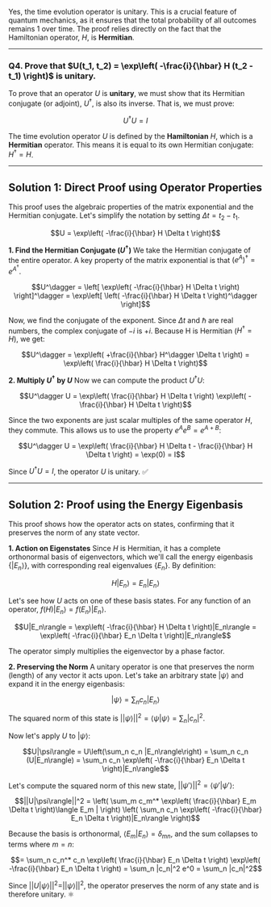 Yes, the time evolution operator is unitary. This is a crucial feature of quantum mechanics, as it ensures that the total probability of all outcomes remains 1 over time. The proof relies directly on the fact that the Hamiltonian operator, $H$, is **Hermitian**.

***

### **Q4. Prove that $U(t_1, t_2) = \exp\left( -\frac{i}{\hbar} H (t_2 - t_1) \right)$ is unitary.**

To prove that an operator $U$ is **unitary**, we must show that its Hermitian conjugate (or adjoint), $U^\dagger$, is also its inverse. That is, we must prove:

$$U^\dagger U = I$$

The time evolution operator $U$ is defined by the **Hamiltonian** $H$, which is a **Hermitian** operator. This means it is equal to its own Hermitian conjugate: $H^\dagger = H$.

---

## **Solution 1: Direct Proof using Operator Properties**
This proof uses the algebraic properties of the matrix exponential and the Hermitian conjugate. Let's simplify the notation by setting $\Delta t = t_2 - t_1$.

$$U = \exp\left( -\frac{i}{\hbar} H \Delta t \right)$$

**1. Find the Hermitian Conjugate ($U^\dagger$)**
We take the Hermitian conjugate of the entire operator. A key property of the matrix exponential is that $(e^A)^\dagger = e^{A^\dagger}$.

$$U^\dagger = \left[ \exp\left( -\frac{i}{\hbar} H \Delta t \right) \right]^\dagger = \exp\left[ \left( -\frac{i}{\hbar} H \Delta t \right)^\dagger \right]$$

Now, we find the conjugate of the exponent. Since $\Delta t$ and $\hbar$ are real numbers, the complex conjugate of $-i$ is $+i$. Because H is Hermitian ($H^\dagger=H$), we get:

$$U^\dagger = \exp\left( +\frac{i}{\hbar} H^\dagger \Delta t \right) = \exp\left( \frac{i}{\hbar} H \Delta t \right)$$

**2. Multiply $U^\dagger$ by $U$**
Now we can compute the product $U^\dagger U$:

$$U^\dagger U = \exp\left( \frac{i}{\hbar} H \Delta t \right) \exp\left( -\frac{i}{\hbar} H \Delta t \right)$$

Since the two exponents are just scalar multiples of the same operator $H$, they commute. This allows us to use the property $e^A e^B = e^{A+B}$:

$$U^\dagger U = \exp\left( \frac{i}{\hbar} H \Delta t - \frac{i}{\hbar} H \Delta t \right) = \exp(0) = I$$

Since $U^\dagger U = I$, the operator $U$ is unitary. ✅

---

## **Solution 2: Proof using the Energy Eigenbasis**
This proof shows how the operator acts on states, confirming that it preserves the norm of any state vector.

**1. Action on Eigenstates**
Since $H$ is Hermitian, it has a complete orthonormal basis of eigenvectors, which we'll call the energy eigenbasis $\{|E_n\rangle\}$, with corresponding real eigenvalues $\{E_n\}$. By definition:

$$H|E_n\rangle = E_n|E_n\rangle$$

Let's see how $U$ acts on one of these basis states. For any function of an operator, $f(H)|E_n\rangle = f(E_n)|E_n\rangle$.

$$U|E_n\rangle = \exp\left( -\frac{i}{\hbar} H \Delta t \right)|E_n\rangle = \exp\left( -\frac{i}{\hbar} E_n \Delta t \right)|E_n\rangle$$

The operator simply multiplies the eigenvector by a phase factor.

**2. Preserving the Norm**
A unitary operator is one that preserves the norm (length) of any vector it acts upon. Let's take an arbitrary state $|\psi\rangle$ and expand it in the energy eigenbasis:

$$|\psi\rangle = \sum_n c_n |E_n\rangle$$

The squared norm of this state is $||\psi\rangle||^2 = \langle \psi | \psi \rangle = \sum_n |c_n|^2$.

Now let's apply $U$ to $|\psi\rangle$:

$$U|\psi\rangle = U\left(\sum_n c_n |E_n\rangle\right) = \sum_n c_n (U|E_n\rangle) = \sum_n c_n \exp\left( -\frac{i}{\hbar} E_n \Delta t \right)|E_n\rangle$$

Let's compute the squared norm of this new state, $||\psi'\rangle||^2 = \langle \psi' | \psi' \rangle$:

$$||U|\psi\rangle||^2 = \left( \sum_m c_m^* \exp\left( \frac{i}{\hbar} E_m \Delta t \right)\langle E_m | \right) \left( \sum_n c_n \exp\left( -\frac{i}{\hbar} E_n \Delta t \right)|E_n\rangle \right)$$

Because the basis is orthonormal, $\langle E_m | E_n \rangle = \delta_{mn}$, and the sum collapses to terms where $m=n$:

$$= \sum_n c_n^* c_n \exp\left( \frac{i}{\hbar} E_n \Delta t \right) \exp\left( -\frac{i}{\hbar} E_n \Delta t \right) = \sum_n |c_n|^2 e^0 = \sum_n |c_n|^2$$

Since $||U|\psi\rangle||^2 = ||\psi\rangle||^2$, the operator preserves the norm of any state and is therefore unitary. ⚛️